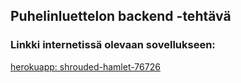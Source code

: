 ## Puhelinluettelon backend -tehtävä

### Linkki internetissä olevaan sovellukseen:

[herokuapp: shrouded-hamlet-76726](https://shrouded-hamlet-76726.herokuapp.com/)

